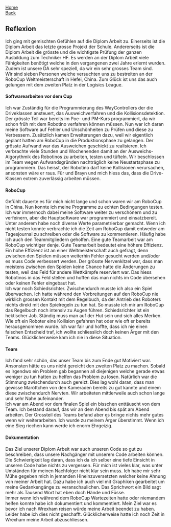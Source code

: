 [Home](home)  
[Back](Reflektionen)  
  
## Reflexion  
  
Ich ging mit gemischten Gefühlen auf die Diplom Arbeit zu. Einerseits ist die Diplom Arbeit das letzte grosse Projekt der Schule. Andererseits ist die Diplom Arbeit die grösste und die wichtigste Prüfung der ganzen Ausbildung zum Techniker HF. Es werden an der Diplom Arbeit viele Fähigkeiten benötigt welche in den vergangenen zwei Jahre erlernt wurden. Zudem ist unsere DA sehr speziell, da wir ein sehr grosses Team sind.  
Wir sind sieben Personen welche versuchten uns zu bestreiten an der RoboCup Weltmeisterschaft in Hefei, China. Zum Glück ist uns das auch gelungen mit dem zweiten Platz in der Logisics League.
  
#### Softwarearbeiten vor dem Cup  
  
Ich war Zuständig für die Programmierung des WayControllers der die Driveklassen ansteuert, das Ausweichverfahren und die Kollisionsdetektion.  
Der grösste Teil war bereits im Poe- und PM-Kurs programmiert, da wir schon früh mit dem Robotino verfahren können müssen. Nun war ich daran meine Software auf Fehler und Unschönheiten zu Prüfen und diese zu Verbessern. Zusätzlich kamen Erweiterungen dazu, weil wir eigentlich geplant hatten am RoboCup in die Produktionsphase zu gelangen. Der grösste Aufwand war das Ausweichen geschickt zu realisieren. Ich verbrachte viele Stunden und Wochenenden damit an der Ausweichs-Algorythmik des Robotinos zu arbeiten, testen und tüfteln. Wir beschlossen im Team wegen Aufwandsgründen nachträglich keine Neustartsphase zu programmiern. Das heisst, der Robotino darf keine Kollisionen verursachen, ansonsten wäre er raus. Für und Brayn und mich hiess das, dass die Drive-Klassen extrem zuverlässig arbeiten müssen.
  
#### RoboCup  
  
Gefühlt dauerte es für mich nicht lange und schon waren wir am RoboCup in China. Nun konnte ich meine Programme zu echten Bedingungen testen. Ich war immernoch dabei meine Software weiter zu verschönern und zu verfeinern, aber die Hauptsoftware war programmiert und einsatzbereit. Unter anderem habe noch diverse Werte parametrierbar gemacht. Wenn ich nicht testen konnte verbrachte ich die Zeit am RoboCup damit entweder am Tagesjournal zu schreiben oder die Software zu kommentieren. Häufig habe ich auch den Teammitgliedern geholfen. Eine gute Teamarbeit war am RoboCup wichtiger denje. Gute Teamarbeit bedeutet eine höhere Effizienz. Ein hohe Effizienz ist an einer Weltmeisterschaft auch gefragt, denn zwischen den Spielen müssen weiterhin Fehler gesucht werden und/oder es muss Code verbessert werden. Der grösste Nervenkitzel war, dass man meistens zwischen den Spielen keine Chance hatte die Änderungen zu testen, weil das Feld für andere Wettkämpfe reserviert war. Das hiess Robotinos in das Feld stellen und hoffen das man nichts im Code übersehen oder keinen Fehler eingebaut hat.  
Ich war noch Schiedsrichter. Zwischendurch musste ich also ein Spiel überwachen. Ich hatte während den Vorbreitungen auf den RoboCup nie wirklich grossen Kontakt mit dem Regelbuch, da der Antrieb des Roboters nichts direkt mit den Spielregeln zu tun hat. So musste ich mir am RoboCup das Regelbuch noch intensiv zu Augen führen. Schiedsrichter ist ein hektischer Job. Ständig muss man auf der Hut sein und sich alles Merken. Wie oft ein Roboter eine Kollision gefahren hat oder wie oft er bereits herausgenommen wurde. Ich war fair und hoffte, dass ich nie einen falschen Entscheid traf, ich wollte schliesslich doch keinen Ärger mit den Teams. Glücklicherweise kam ich nie in diese Situation.
  
#### Team  
  
Ich fand sehr schön, das unser Team bis zum Ende gut Motiviert war. Ansonsten hätte es uns nicht gereicht den zweiten Platz zu machen. Sobald es irgendwo ein Problem gab begannen all diejenigen welche gerade etwas weniger zu tun hatten zu helfen das Problem zu lösen. Natürlich war die Stimmung zwischendurch auch gereizt. Dies lag wohl daran, dass man gewisse Maröttchen von den Kameraden bereits zu gut kannte und einem diese zwischendurch Nervten. Wir arbeiteten mittlerweile auch schon lange und sehr Nahe aufeinander.  
Ich war am Abend vor dem finalen Spiel ein bisschen enttäuscht von dem Team. Ich bestand darauf, das wir an dem Abend bis spät am Abend arbeiten. Der Grossteil des Teams befand aber es bringe nichts mehr gutes wenn wir weiterarbeiten. Ich wurde zu meinem Ärger überstimmt. Wenn ich eine Sieg riechen kann werde ich enorm Ehrgeizig.  
  
#### Dokumentation  
  
Das Ziel unserer Diplom Arbeit war auch unseren Code so gut zu beschreiben, dass unsere Nachgänger mit unserem Code arbeiten können. Die Schwierigkeit lag daran, dass ich da ich selber eine tiefe Einsicht in unseren Code habe nichts zu vergessen. Für mich ist vieles klar, was unter Umständen für meinen Nachfolger nicht klar sein muss. Ich habe mir sehr Mühe gegeben mich in jemanden Hineinzuversetzten welcher keine Ahnung von meiner Arbeit hat. Dazu habe ich auch viel mit Graphiken gearbeitet um meine Gedankengänge zu veranschaulichen. Das Sprichwort ein Bild sagt mehr als Tausend Wort hat eben doch Hände und Füsse.  
Immer wenn ich während dem RoboCup Wartezeiten hatte oder niemandem helfen konnte habe ich dokumentiert und kommentiert. Mein Ziel war es bevor ich nach Wrexham reisen würde meine Arbeit beendet zu haben. Leider habe ich dies nicht geschafft. Glücklicherweise hatte ich noch Zeit in Wrexham meine Arbeit abzuschliessen.